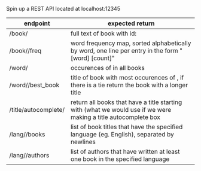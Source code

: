Spin up a REST API located at localhost:12345

| endpoint    | expected return |
| ----------- | --------------- |
| /book/<id>  | full text of book with id: <id> |
| /book/<id>/freq  | word frequency map, sorted alphabetically by word, one line per entry in the form "[word] [count]" |
| /word/<word> | occurences of <word> in all books |
| /word/<word>/best_book | title of book with most occurences of <word>, if there is a tie return the book with a longer title |
| /title/autocomplete/<query> | return all books that have a title starting with <query> (what we would use if we were making a title autocomplete box |
| /lang/<language>/books | list of book titles that have the specified language (eg. English), separated by newlines |
| /lang/<language>/authors | list of authors that have written at least one book in the specified language |
